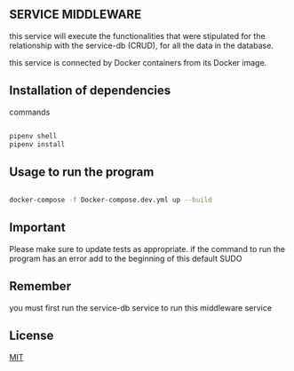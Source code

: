 ## SERVICE MIDDLEWARE 
this service will execute the functionalities that were stipulated for the relationship with the service-db (CRUD), for all the data in the database.

this service is connected by Docker containers from its Docker image. 

## Installation of dependencies

commands



```bash

pipenv shell
pipenv install

```

## Usage to run the program 

```bash

docker-compose -f Docker-compose.dev.yml up --build

```

## Important

Please make sure to update tests as appropriate.
if the command to run the program has an error add to the beginning of this default SUDO

## Remember

you must first run the service-db service to run this middleware service

## License
[MIT](https://choosealicense.com/licenses/mit/)